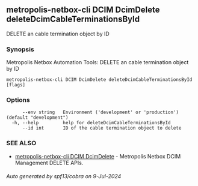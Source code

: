 ## metropolis-netbox-cli DCIM DcimDelete deleteDcimCableTerminationsById

DELETE an cable termination object by ID

### Synopsis


Metropolis Netbox Automation Tools:
  DELETE an cable termination object by ID

```
metropolis-netbox-cli DCIM DcimDelete deleteDcimCableTerminationsById [flags]
```

### Options

```
      --env string   Environment ('development' or 'production') (default "development")
  -h, --help         help for deleteDcimCableTerminationsById
      --id int       ID of the cable termination object to delete
```

### SEE ALSO

* [metropolis-netbox-cli DCIM DcimDelete]()	 - Metropolis Netbox DCIM Management DELETE APIs.

###### Auto generated by spf13/cobra on 9-Jul-2024
